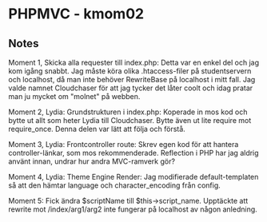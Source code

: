 PHPMVC - kmom02
===============

Notes
-----

Moment 1, Skicka alla requester till index.php:
	Detta var en enkel del och jag kom igång snabbt. Jag måste köra olika .htaccess-filer på studentservern och localhost, då man inte behöver RewriteBase på localhost i mitt fall.
	Jag valde namnet Cloudchaser för att jag tycker det låter coolt och idag pratar man ju mycket om "molnet" på webben.


Moment 2, Lydia: Grundstrukturen i index.php:
	Koperade in mos kod och bytte ut allt som heter Lydia till Cloudchaser. Bytte även ut lite require mot require_once. Denna delen var lätt att följa och förstå.

Moment 3, Lydia: Frontcontroller route:
	Skrev egen kod för att hantera controller-länkar, som mos rekommenderade. Reflection i PHP har jag aldrig använt innan, undrar hur andra MVC-ramverk gör?

Moment 4, Lydia: Theme Engine Render:
	Jag modifierade default-templaten så att den hämtar language och character_encoding från config. 

Moment 5:
	Fick ändra $scriptName till $this->script_name. Upptäckte att rewrite mot /index/arg1/arg2 inte fungerar på localhost av någon anledning.